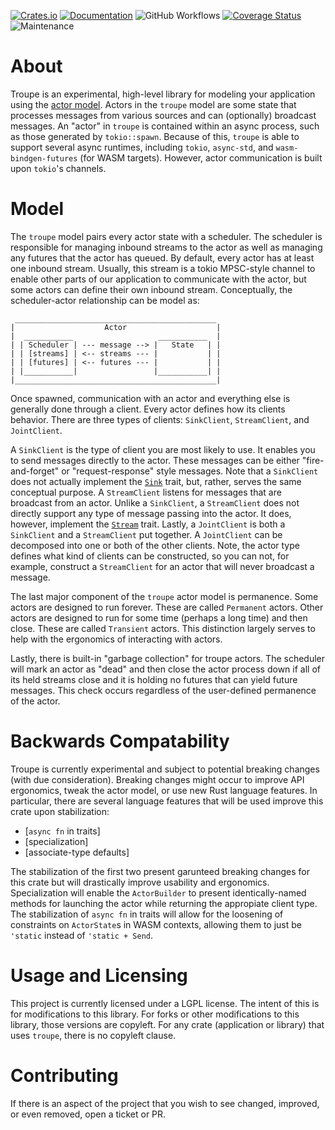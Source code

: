 [![Crates.io](https://img.shields.io/crates/v/troupe.svg)](https://crates.io/crates/troupe)
[![Documentation](https://docs.rs/troupe/badge.svg)](https://docs.rs/troupe/)
![GitHub Workflows](https://github.com/TylerBloom/troupe/actions/workflows/ci.yml/badge.svg)
[![Coverage Status](https://codecov.io/gh/TylerBloom/troupe/branch/main/graph/badge.svg)](https://codecov.io/gh/TylerBloom/troupe)
![Maintenance](https://img.shields.io/badge/Maintenance-Actively%20Developed-brightgreen.svg)

# About
Troupe is an experimental, high-level library for modeling your application using the [actor model](https://en.wikipedia.org/wiki/Actor_model). Actors in the `troupe` model are some state that processes messages from various sources and can (optionally) broadcast messages. An "actor" in `troupe` is contained within an async process, such as those generated by `tokio::spawn`. Because of this, `troupe` is able to support several async runtimes, including `tokio`, `async-std`, and `wasm-bindgen-futures` (for WASM targets). However, actor communication is built upon `tokio`'s channels.

# Model
The `troupe` model pairs every actor state with a scheduler. The scheduler is responsible for managing inbound streams to the actor as well as managing any futures that the actor has queued. By default, every actor has at least one inbound stream. Usually, this stream is a tokio MPSC-style channel to enable other parts of our application to communicate with the actor, but some actors can define their own inbound stream. Conceptually, the scheduler-actor relationship can be model as:
```
 _____________________________________________
|                    Actor                    |
|  ___________                   ___________  |
| | Scheduler | --- message --> |   State   | |
| | [streams] | <-- streams --- |           | |
| | [futures] | <-- futures --- |           | |
| |___________|                 |___________| |
|_____________________________________________|
```

Once spawned, communication with an actor and everything else is generally done through a client. Every actor defines how its clients behavior. There are three types of clients: `SinkClient`, `StreamClient`, and `JointClient`.

A `SinkClient` is the type of client you are most likely to use. It enables you to send messages directly to the actor. These messages can be either "fire-and-forget" or "request-response" style messages. Note that a `SinkClient` does not actually implement the [`Sink`](https://docs.rs/futures/latest/futures/sink/trait.Sink.html) trait, but, rather, serves the same conceptual purpose. A `StreamClient` listens for messages that are broadcast from an actor. Unlike a `SinkClient`, a `StreamClient` does not directly support any type of message passing into the actor. It does, however, implement the [`Stream`](https://docs.rs/futures/latest/futures/stream/trait.Stream.html) trait. Lastly, a `JointClient` is both a `SinkClient` and a `StreamClient` put together. A `JointClient` can be decomposed into one or both of the other clients. Note, the actor type defines what kind of clients can be constructed, so you can not, for example, construct a `StreamClient` for an actor that will never broadcast a message.

The last major component of the `troupe` actor model is permanence. Some actors are designed to run forever. These are called `Permanent` actors. Other actors are designed to run for some time (perhaps a long time) and then close. These are called `Transient` actors. This distinction largely serves to help with the ergonomics of interacting with actors.

Lastly, there is built-in "garbage collection" for troupe actors. The scheduler will mark an actor as "dead" and then close the actor process down if all of its held streams close and it is holding no futures that can yield future messages. This check occurs regardless of the user-defined permanence of the actor.

# Backwards Compatability
Troupe is currently experimental and subject to potential breaking changes (with due consideration). Breaking changes might occur to improve API ergonomics, tweak the actor model, or use new Rust language features. In particular, there are several language features that will be used improve this crate upon stabilization:
 - [`async fn` in traits]
 - [specialization]
 - [associate-type defaults]

The stabilization of the first two present garunteed breaking changes for this crate but will drastically improve usability and ergonomics. Specialization will enable the `ActorBuilder` to present identically-named methods for launching the actor while returning the appropiate client type. The stabilization of `async fn` in traits will allow for the loosening of constraints on `ActorState`s in WASM contexts, allowing them to just be `'static` instead of `'static + Send`.

# Usage and Licensing
This project is currently licensed under a LGPL license. The intent of this is for modifications to this library. For forks or other modifications to this library, those versions are copyleft. For any crate (application or library) that uses `troupe`, there is no copyleft clause.

# Contributing
If there is an aspect of the project that you wish to see changed, improved, or even removed, open a ticket or PR.
